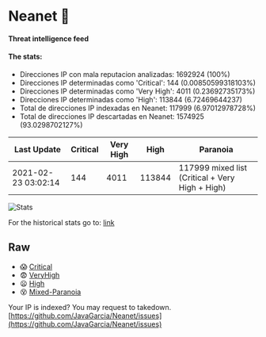 # Neanet :hocho:
#### Threat intelligence feed
#### The stats:

- Direcciones IP con mala reputacion analizadas: 1692924 (100%)
- Direcciones IP determinadas como 'Critical':  144 (0.00850599318103%)
- Direcciones IP determinadas como 'Very High':  4011 (0.23692735173%)
- Direcciones IP determinadas como 'High':  113844 (6.72469644237)
- Total de direcciones IP indexadas en Neanet:  117999 (6.97012978728%)
- Total de direcciones IP descartadas en Neanet:  1574925 (93.0298702127%)

| Last Update | Critical | Very High | High | Paranoia |
| --- | --- | --- | --- | --- |
| 2021-02-23 03:02:14 | 144 | 4011 | 113844 | 117999 mixed list (Critical + Very High + High)|

![Stats](https://docs.google.com/spreadsheets/d/e/2PACX-1vSnaNMIXVabIpDJjufMlzH7poXnshF3mgd8Is1g9ytUEzVsP5my4Trn8f-xkoLLQ38xpL3HtmUexLo6/pubchart?oid=501124687&format=image)

For the historical stats go to: [link](/stats.csv)
## Raw
- :scream: [Critical](https://raw.githubusercontent.com/JavaGarcia/Neanet/master/blacklists/neanet_critical.txt)
- :fearful: [VeryHigh](https://raw.githubusercontent.com/JavaGarcia/Neanet/master/blacklists/neanet_veryHigh.txtt)
- :frowning: [High](https://raw.githubusercontent.com/JavaGarcia/Neanet/master/blacklists/neanet_high.txt)
- :dizzy_face: [Mixed-Paranoia](https://raw.githubusercontent.com/JavaGarcia/Neanet/master/blacklists/neanet_all.txt)


Your IP is indexed? You may request to takedown. [https://github.com/JavaGarcia/Neanet/issues](https://github.com/JavaGarcia/Neanet/issues)











































































































































































































































































































































































































































































































































































































































































































































































































































































































































































































































































































































































































































































































































































































































































































































































































































































































































































































































































































































































































































































































































































































































































































































































































































































































































































































































































































































































































































































































































































































































































































































































































































































































































































































































































































































































































































































































































































































































































































































































































































































































































































































































































































































































































































































































































































